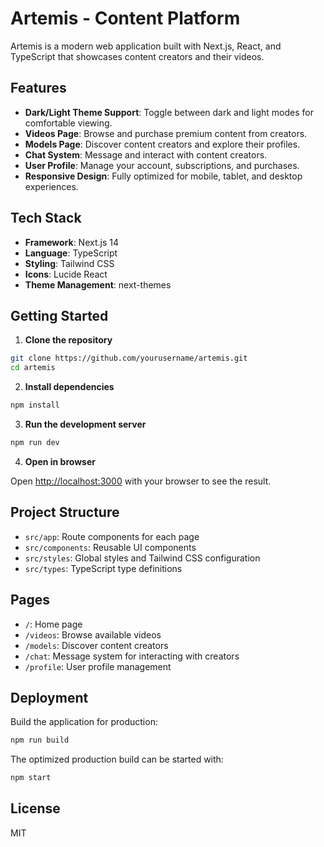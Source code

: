 # Artemis - Content Platform

Artemis is a modern web application built with Next.js, React, and TypeScript that showcases content creators and their videos.

## Features

- **Dark/Light Theme Support**: Toggle between dark and light modes for comfortable viewing.
- **Videos Page**: Browse and purchase premium content from creators.
- **Models Page**: Discover content creators and explore their profiles.
- **Chat System**: Message and interact with content creators.
- **User Profile**: Manage your account, subscriptions, and purchases.
- **Responsive Design**: Fully optimized for mobile, tablet, and desktop experiences.

## Tech Stack

- **Framework**: Next.js 14
- **Language**: TypeScript
- **Styling**: Tailwind CSS
- **Icons**: Lucide React
- **Theme Management**: next-themes

## Getting Started

1. **Clone the repository**

```bash
git clone https://github.com/yourusername/artemis.git
cd artemis
```

2. **Install dependencies**

```bash
npm install
```

3. **Run the development server**

```bash
npm run dev
```

4. **Open in browser**

Open [http://localhost:3000](http://localhost:3000) with your browser to see the result.

## Project Structure

- `src/app`: Route components for each page
- `src/components`: Reusable UI components
- `src/styles`: Global styles and Tailwind CSS configuration
- `src/types`: TypeScript type definitions

## Pages

- `/`: Home page
- `/videos`: Browse available videos
- `/models`: Discover content creators
- `/chat`: Message system for interacting with creators
- `/profile`: User profile management

## Deployment

Build the application for production:

```bash
npm run build
```

The optimized production build can be started with:

```bash
npm start
```

## License

MIT